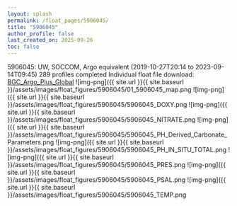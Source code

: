 ```yaml
---
layout: splash
permalink: /float_pages/5906045/
title: "5906045"
author_profile: false
last_created_on: 2025-09-26
toc: false
---
```

 
5906045: UW, SOCCOM, Argo equivalent (2019-10-27T20:14 to 2023-09-14T09:45)
289 profiles completed
Individual float file download: [BGC_Argo_Plus_Global](https://ftp.soest.hawaii.edu/bgc_argo_plus/Individual_Floats/outliers_removed/5906045_Sprof_processed.nc)
![img-png]({{ site.url }}{{ site.baseurl }}/assets/images/float_figures/5906045/01_5906045_map.png
![img-png]({{ site.url }}{{ site.baseurl }}/assets/images/float_figures/5906045/5906045_DOXY.png
![img-png]({{ site.url }}{{ site.baseurl }}/assets/images/float_figures/5906045/5906045_NITRATE.png
![img-png]({{ site.url }}{{ site.baseurl }}/assets/images/float_figures/5906045/5906045_PH_Derived_Carbonate_Parameters.png
![img-png]({{ site.url }}{{ site.baseurl }}/assets/images/float_figures/5906045/5906045_PH_IN_SITU_TOTAL.png
![img-png]({{ site.url }}{{ site.baseurl }}/assets/images/float_figures/5906045/5906045_PRES.png
![img-png]({{ site.url }}{{ site.baseurl }}/assets/images/float_figures/5906045/5906045_PSAL.png
![img-png]({{ site.url }}{{ site.baseurl }}/assets/images/float_figures/5906045/5906045_TEMP.png
